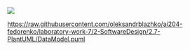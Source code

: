 ![](http://www.plantuml.com/plantuml/proxy?cache=no&src=https://raw.githubusercontent.com/oleksandrblazhko/ai204-fedorenko/laboratory-work-7/2-SoftwareDesign/2.7-PlantUML/DataModel.puml)



https://raw.githubusercontent.com/oleksandrblazhko/ai204-fedorenko/laboratory-work-7/2-SoftwareDesign/2.7-PlantUML/DataModel.puml

